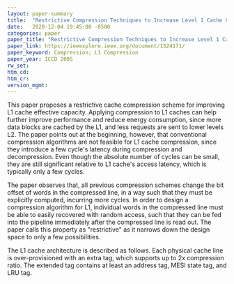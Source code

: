 ```yaml
---
layout: paper-summary
title:  "Restrictive Compression Techniques to Increase Level 1 Cache Capacity"
date:   2020-12-04 19:45:00 -0500
categories: paper
paper_title: "Restrictive Compression Techniques to Increase Level 1 Cache Capacity"
paper_link: https://ieeexplore.ieee.org/document/1524171/
paper_keyword: Compression; L1 Compression
paper_year: ICCD 2005
rw_set:
htm_cd:
htm_cr:
version_mgmt:
---
```


This paper proposes a restrictive cache compression scheme for improving L1 cache effective capacity.
Applying compression to L1 caches can help further improve performance and reduce energy consumption, since
more data blocks are cached by the L1, and less requests are sent to lower levels L2.
The paper points out at the beginning, however, that conventional compression algorithms are not feasible for L1
cache compression, since they introduce a few cycle's latency during compression and decompression. Even though
the absolute number of cycles can be small, they are still significant relative to L1 cache's access latency,
which is typically only a few cycles.

The paper observes that, all previous compression schemes change the bit offset of words in the compressed line, in a 
way such that they must be explicitly computed, incurring more cycles. 
In order to design a compression algorithm for L1, individual words in the compressed line must be able to easily 
recovered with random access, such that they can be fed into the pipeline immediately after the compressed line 
is read out. The paper calls this property as "restrictive" as it narrows down the design space to only a few 
possibilities.

The L1 cache architecture is described as follows. Each physical cache line is over-provisioned with an extra tag,
which supports up to 2x compression ratio. The extended tag contains at least an address tag, MESI state tag, and 
LRU tag. 


